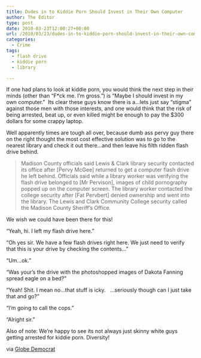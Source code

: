 ```yaml
---
title: Dudes in to Kiddie Porn Should Invest in Their Own Computer
author: The Editor
type: post
date: 2010-03-23T12:00:27+00:00
url: /2010/03/23/dudes-in-to-kiddie-porn-should-invest-in-their-own-computer/
categories:
  - Crime
tags:
  - flash drive
  - kiddie porn
  - library

---
```

[<img class="alignright size-full wp-image-3661" title="Stanton Holliday" src="http://punchingkitty.com/wp-content/uploads/2010/03/Photo-detail.jpeg?filter=polaroid&w=200" alt="" srcset="http://media.punchingkitty.com/wordpress/2010/03/Photo-detail.jpeg 313w, http://media.punchingkitty.com/wordpress/2010/03/Photo-detail-202x300.jpg 202w" sizes="(max-width: 313px) 100vw, 313px" />][1]If one had plans to look at kiddie porn, you would think the next step in their minds (other than &#8220;F*ck me. I&#8217;m gross.&#8221;) is &#8220;Maybe I should invest in my own computer.&#8221;  Its clear these guys know there is a&#8230;lets just say &#8220;stigma&#8221; against those men with those interests, and one would think that the risk of being arrested, beat up, or even killed might be enough to pay the $300 dollars for some crappy laptop.

Well apparently times are tough all over, because dumb ass pervy guy there on the right thought the most cost effective solution was to go to the nearest library and check it out there&#8230;and then leave his filth ridden flash drive behind.

> Madison County officials said Lewis & Clark library security contacted its office after [Pervy McGee] returned to get a computer flash drive he left behind. Officials said while a library worker was verifying the flash drive belonged to [Mr Pervison], images of child pornography popped up on the computer screen. The library worker contacted the college security after [Fat Pervbert] denied ownership and went into the library. The Lewis and Clark Community College security called the Madison County Sheriff’s Office.

We wish we could have been there for this!

&#8220;Yeah, hi. I left my flash drive here.&#8221;

&#8220;Oh yes sir. We have a few flash drives right here. We just need to verify that this is your drive by checking the contents&#8230;&#8221;

&#8220;Um&#8230;ok.&#8221;

&#8220;Was your&#8217;s the drive with the photoshopped images of Dakota Fanning spread eagle on a bed?&#8221;

&#8220;Yeah! Shit. I mean no&#8230;that stuff is icky.   &#8230;seriously though can I just take that and go?&#8221;

&#8220;I&#8217;m going to call the cops.&#8221;

&#8220;Alright sir.&#8221;

Also of note: We&#8217;re happy to see its not always just skinny white guys getting arrested for kiddie porn. Diversity!

via <a href="http://www.globe-democrat.com/news/2010/mar/22/alton-man-arrested-child-pornography-college-libra/" target="_blank">Globe Democrat</a>

 [1]: http://punchingkitty.com/wp-content/uploads/2010/03/Photo-detail.jpeg
